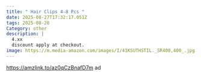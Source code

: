 ```yaml
---
title: " Hair Clips 4-8 Pcs "
date: 2025-08-27T17:32:17.051Z
tags: 2025-08-28
Category: other
description: |
  4.xx
  discount apply at checkout.
image: https://m.media-amazon.com/images/I/41KSUTHSTIL._SR400,400_.jpg
---
```

https://amzlink.to/az0qCzBnafD7m    ad